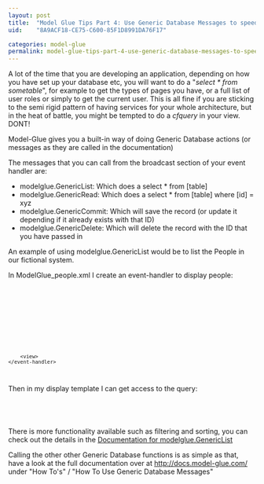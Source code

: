 ```yaml
---
layout: post
title:  "Model Glue Tips Part 4: Use Generic Database Messages to speed up your development"
uid:	"8A9ACF18-CE75-C600-85F1D8991DA76F17"

categories: model-glue
permalink: model-glue-tips-part-4-use-generic-database-messages-to-speed-up-your-development
---
```

A lot of the time that you are developing an application, depending on how you have set up your database etc, you will want to do a "<em>select * from sometable</em>", for example to get the types of pages you have, or a full list of user roles or simply to get the current user. This is all fine if you are sticking to the semi rigid pattern of having services for your whole architecture, but in the heat of battle, you might be tempted to do a <em>cfquery</em> in your view. DONT!

Model-Glue gives you a built-in way of doing Generic Database actions (or messages as they are called in the documentation)

The messages that you can call from the broadcast section of your event handler are:
<ul>
	<li>modelglue.GenericList: Which does a select * from [table]</li>
	<li>modelglue.GenericRead: Which does a select * from [table] where [id] = xyz</li>
	<li>modelglue.GenericCommit: Which will save the record (or update it depending if it already exists with that ID)</li>
	<li>modelglue.GenericDelete: Which will delete the record with the ID that you have passed in</li>
</ul>

An example of using modelglue.GenericList would be to list the People in our fictional system.

In ModelGlue_people.xml I create an event-handler to display people:

<code>
	<event-handler name="people.list.users">
		<broadcasts>
			<message name="modelglue.GenericList">
				<argument name="object" value="People" />
				<argument name="queryName" value="qPeopleList" />
			</message>
		</broadcasts>
	
		<view>
	</event-handler>
</code>

Then in my display template I can get access to the query:

<code>
	<cfdump var="#viewstate.getValue("qPeopleList")#"/>
	
</code>

There is more functionality available such as filtering and sorting, you can check out the details in the <a href="http://docs.model-glue.com/How_To_s/How_To_Use_Generic_Database_Messages/Using_modelglue.GenericList.htm" title="Using modelglue.GenericList">Documentation for modelglue.GenericList</a>


Calling the other other Generic Database functions is as simple as that, have a look at the full documentation over at <a href="http://docs.model-glue.com/" title="Model-Glue">http://docs.model-glue.com/</a> under "How To's" / "How To Use Generic Database Messages"